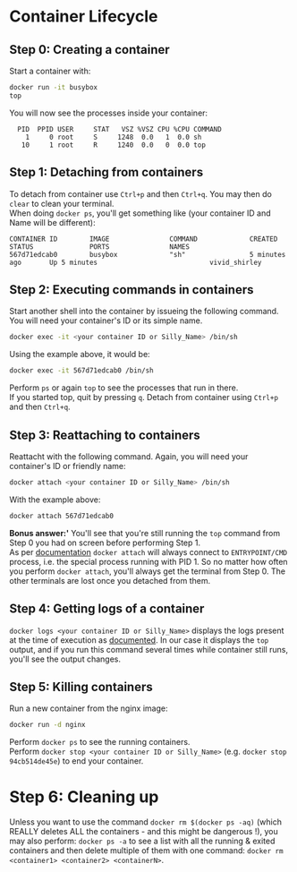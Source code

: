 # Container Lifecycle

## Step 0: Creating a container

Start a container with:

```bash
docker run -it busybox
top
``` 

You will now see the processes inside your container:

```
  PID  PPID USER     STAT   VSZ %VSZ CPU %CPU COMMAND
    1     0 root     S     1248  0.0   1  0.0 sh
   10     1 root     R     1240  0.0   0  0.0 top
``` 

## Step 1: Detaching from containers

To detach from container use `Ctrl+p` and then `Ctrl+q`. You may then do `clear` to clean your terminal.  
When doing `docker ps`, you'll get something like (your container ID and Name will be different):

``` 
CONTAINER ID        IMAGE               COMMAND             CREATED             STATUS              PORTS               NAMES
567d71edcab0        busybox             "sh"                5 minutes ago       Up 5 minutes                            vivid_shirley
```

## Step 2: Executing commands in containers

Start another shell into the container by issueing the following command. You will need your container's ID or its simple name.

```bash
docker exec -it <your container ID or Silly_Name> /bin/sh
```

Using the example above, it would be:

```bash
docker exec -it 567d71edcab0 /bin/sh
```

Perform `ps` or again `top` to see the processes that run in there.  
If you started top, quit by pressing `q`. Detach from container using `Ctrl+p` and then `Ctrl+q`.  

## Step 3: Reattaching to containers

Reattacht with the following command. Again, you will need your container's ID or friendly name:

```bash
docker attach <your container ID or Silly_Name> /bin/sh
```

With the example above:

```bash
docker attach 567d71edcab0
```

**Bonus answer:'** You'll see that you're still running the `top` command from Step 0 you had on screen before performing Step 1.  
As per [documentation](https://docs.docker.com/engine/reference/commandline/attach/) `docker attach` will always connect to `ENTRYPOINT/CMD` process, i.e. the special process running with PID 1. So no matter how often you perform `docker attach`, you'll always get the terminal from Step 0.  The other terminals are lost once you detached from them.

## Step 4: Getting logs of a container

`docker logs <your container ID or Silly_Name>`  displays the logs present at the time of execution as [documented](https://docs.docker.com/engine/reference/commandline/logs/). In our case it displays the `top` output, and if you run this command several times while container still runs, you'll see the output changes.  

## Step 5: Killing containers

Run a new container from the nginx image:

```bash
docker run -d nginx
```

Perform `docker ps` to see the running containers.  
Perform `docker stop <your container ID or Silly_Name>` (e.g. `docker stop 94cb514de45e`) to end your container.  

# Step 6: Cleaning up

Unless you want to use the command `docker rm $(docker ps -aq)` (which REALLY deletes ALL the containers - and this might be dangerous !), you may also perform: `docker ps -a` to see a list with all the running & exited containers and then delete multiple of them with one command: `docker rm <container1> <container2> <containerN>`.  
